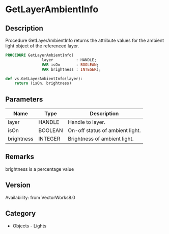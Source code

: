 # GetLayerAmbientInfo

## Description
Procedure GetLayerAmbientInfo returns the attribute values for the ambient light object of the referenced layer.

```pascal
PROCEDURE GetLayerAmbientInfo(
				layer          : HANDLE;
				VAR isOn       : BOOLEAN;
				VAR brightness : INTEGER);
```

```python
def vs.GetLayerAmbientInfo(layer):
    return (isOn, brightness)
```

## Parameters
|Name|Type|Description|
|---|---|---|
|layer|HANDLE|Handle to layer.|
|isOn|BOOLEAN|On-off status of ambient light.|
|brightness|INTEGER|Brightness of ambient light.|

## Remarks
brightness is a percentage value

## Version
Availability: from VectorWorks8.0

## Category
* Objects - Lights

